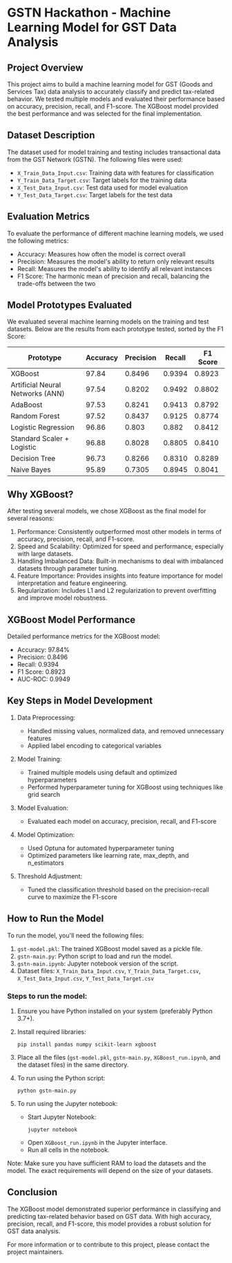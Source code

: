 # GSTN Hackathon - Machine Learning Model for GST Data Analysis

## Project Overview

This project aims to build a machine learning model for GST (Goods and Services Tax) data analysis to accurately classify and predict tax-related behavior. We tested multiple models and evaluated their performance based on accuracy, precision, recall, and F1-score. The XGBoost model provided the best performance and was selected for the final implementation.

## Dataset Description

The dataset used for model training and testing includes transactional data from the GST Network (GSTN). The following files were used:

- `X_Train_Data_Input.csv`: Training data with features for classification
- `Y_Train_Data_Target.csv`: Target labels for the training data
- `X_Test_Data_Input.csv`: Test data used for model evaluation
- `Y_Test_Data_Target.csv`: Target labels for the test data

## Evaluation Metrics

To evaluate the performance of different machine learning models, we used the following metrics:

- Accuracy: Measures how often the model is correct overall
- Precision: Measures the model's ability to return only relevant results
- Recall: Measures the model's ability to identify all relevant instances
- F1 Score: The harmonic mean of precision and recall, balancing the trade-offs between the two

## Model Prototypes Evaluated

We evaluated several machine learning models on the training and test datasets. Below are the results from each prototype tested, sorted by the F1 Score:

| Prototype | Accuracy | Precision | Recall | F1 Score |
|-----------|----------|-----------|--------|----------|
| XGBoost | 97.84 | 0.8496 | 0.9394 | 0.8923 |
| Artificial Neural Networks (ANN) | 97.54 | 0.8202 | 0.9492 | 0.8802 |
| AdaBoost | 97.53 | 0.8241 | 0.9413 | 0.8792 |
| Random Forest | 97.52 | 0.8437 | 0.9125 | 0.8774 |
| Logistic Regression | 96.86 | 0.803 | 0.882 | 0.8412 |
| Standard Scaler + Logistic | 96.88 | 0.8028 | 0.8805 | 0.8410 |
| Decision Tree | 96.73 | 0.8266 | 0.8310 | 0.8289 |
| Naive Bayes | 95.89 | 0.7305 | 0.8945 | 0.8041 |

## Why XGBoost?

After testing several models, we chose XGBoost as the final model for several reasons:

1. Performance: Consistently outperformed most other models in terms of accuracy, precision, recall, and F1-score.
2. Speed and Scalability: Optimized for speed and performance, especially with large datasets.
3. Handling Imbalanced Data: Built-in mechanisms to deal with imbalanced datasets through parameter tuning.
4. Feature Importance: Provides insights into feature importance for model interpretation and feature engineering.
5. Regularization: Includes L1 and L2 regularization to prevent overfitting and improve model robustness.

## XGBoost Model Performance

Detailed performance metrics for the XGBoost model:

- Accuracy: 97.84%
- Precision: 0.8496
- Recall: 0.9394
- F1 Score: 0.8923
- AUC-ROC: 0.9949

## Key Steps in Model Development

1. Data Preprocessing:
   - Handled missing values, normalized data, and removed unnecessary features
   - Applied label encoding to categorical variables

2. Model Training:
   - Trained multiple models using default and optimized hyperparameters
   - Performed hyperparameter tuning for XGBoost using techniques like grid search

3. Model Evaluation:
   - Evaluated each model on accuracy, precision, recall, and F1-score

4. Model Optimization:
   - Used Optuna for automated hyperparameter tuning
   - Optimized parameters like learning rate, max_depth, and n_estimators

5. Threshold Adjustment:
   - Tuned the classification threshold based on the precision-recall curve to maximize the F1-score

## How to Run the Model

To run the model, you'll need the following files:

1. `gst-model.pkl`: The trained XGBoost model saved as a pickle file.
2. `gstn-main.py`: Python script to load and run the model.
3. `gstn-main.ipynb`: Jupyter notebook version of the script.
4. Dataset files: `X_Train_Data_Input.csv`, `Y_Train_Data_Target.csv`, `X_Test_Data_Input.csv`, `Y_Test_Data_Target.csv`

### Steps to run the model:

1. Ensure you have Python installed on your system (preferably Python 3.7+).
2. Install required libraries:
   ```
   pip install pandas numpy scikit-learn xgboost
   ```
3. Place all the files (`gst-model.pkl`, `gstn-main.py`, `XGBoost_run.ipynb`, and the dataset files) in the same directory.

4. To run using the Python script:
   ```
   python gstn-main.py
   ```

5. To run using the Jupyter notebook:
   - Start Jupyter Notebook:
     ```
     jupyter notebook
     ```
   - Open `XGBoost_run.ipynb` in the Jupyter interface.
   - Run all cells in the notebook.


Note: Make sure you have sufficient RAM to load the datasets and the model. The exact requirements will depend on the size of your datasets.

## Conclusion

The XGBoost model demonstrated superior performance in classifying and predicting tax-related behavior based on GST data. With high accuracy, precision, recall, and F1-score, this model provides a robust solution for GST data analysis.

For more information or to contribute to this project, please contact the project maintainers.
